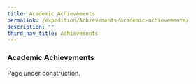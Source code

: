 ```yaml
---
title: Academic Achievements
permalink: /expedition/Achievements/academic-achievements/
description: ""
third_nav_title: Achievements
---
```

### Academic Achievements

Page under construction.